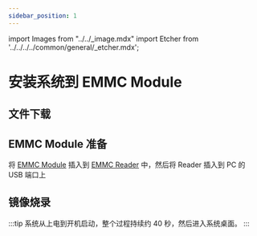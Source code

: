 ```yaml
---
sidebar_position: 1
---
```


import Images from "../../\_image.mdx"
import Etcher from '../../../../common/general/\_etcher.mdx';

# 安装系统到 EMMC Module

## 文件下载

<Images loader={false} system_img={true} spi_img={false} />

## EMMC Module 准备

将 [EMMC Module](../../../../accessories/emmc_module.md) 插入到 [EMMC Reader](../../../../accessories/emmc_reader.md) 中，然后将 Reader 插入到 PC 的 USB 端口上

## 镜像烧录

<Etcher model="rock5a" product="Radxa ROCK 5A" pwr_tip={true} power_supply="12V/2A" sd_slot="/img/rock5a/rock5a_with_emmc_module.webp" />

:::tip
系统从上电到开机启动，整个过程持续约 40 秒，然后进入系统桌面。
:::
